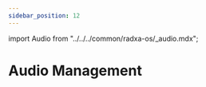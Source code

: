 ```yaml
---
sidebar_position: 12
---
```


import Audio from "../../../common/radxa-os/\_audio.mdx";

# Audio Management

<Audio />
